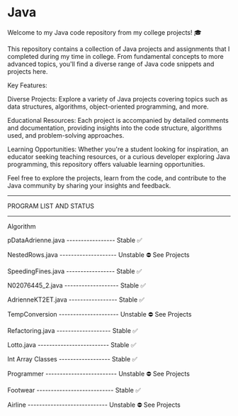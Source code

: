 # Java
Welcome to my Java code repository from my college projects! 🎓

This repository contains a collection of Java projects and assignments that I completed during my time in college. From fundamental concepts to more advanced topics, you'll find a diverse range of Java code snippets and projects here.

Key Features:

Diverse Projects: Explore a variety of Java projects covering topics such as data structures, algorithms, object-oriented programming, and more.

Educational Resources: Each project is accompanied by detailed comments and documentation, providing insights into the code structure, algorithms used, and problem-solving approaches.

Learning Opportunities: Whether you're a student looking for inspiration, an educator seeking teaching resources, or a curious developer exploring Java programming, this repository offers valuable learning opportunities.

Feel free to explore the projects, learn from the code, and contribute to the Java community by sharing your insights and feedback.

*****************************************************************

PROGRAM LIST AND STATUS
*********************************

Algorithm

pDataAdrienne.java ----------------- Stable ✅

NestedRows.java -------------------- Unstable ⛔️ See Projects

SpeedingFines.java ----------------- Stable ✅

N02076445_2.java ------------------- Stable ✅

AdrienneKT2ET.java ----------------- Stable ✅

TempConversion --------------------- Unstable ⛔️ See Projects

Refactoring.java ------------------- Stable ✅

Lotto.java ------------------------- Stable ✅

Int Array Classes ------------------ Stable ✅

Programmer ------------------------- Unstable ⛔️ See Projects

Footwear --------------------------- Stable ✅

Airline ---------------------------- Unstable ⛔️ See Projects

